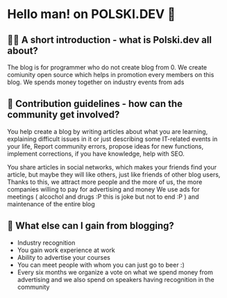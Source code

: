 # Hello man! on POLSKI.DEV 👋

## 🙋‍♀️ A short introduction - what is Polski.dev all about?

The blog is for programmer who do not create blog from 0. We create comiunity open source which helps in promotion every members on this blog. We spends money together on industry events from ads

## 🌈 Contribution guidelines - how can the community get involved?

You help create a blog by writing articles about what you are learning, explaining difficult issues in it or just describing some IT-related events in your life, Report community errors, propose ideas for new functions, implement corrections, if you have knowledge, help with SEO.

You share articles in social networks, which makes your friends find your article, but maybe they will like others, just like friends of other blog users, Thanks to this, we attract more people and the more of us, the more companies willing to pay for advertising and money We use ads for meetings ( alcochol and drugs :P this is joke but not to end :P ) and maintenance of the entire blog

## 🍿 What else can I gain from blogging?

* Industry recognition
* You gain work experience at work
* Ability to advertise your courses
* You can meet people with whom you can just go to beer  :)
* Every six months we organize a vote on what we spend money from advertising and we also spend on speakers having recognition in the community
